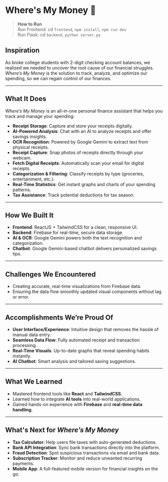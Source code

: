 # Where's My Money 💸

> **How to Run**  
> Run Frontend: cd `frontend`, `npm install`, `npm run dev`  
> Run Flask: cd `backend`, `python server.py` 

## Inspiration
As broke college students with 2-digit checking account balances, we realized we needed to uncover the root cause of our financial struggles. *Where’s My Money* is the solution to track, analyze, and optimize our spending, so we can regain control of our finances.

---

## What It Does

*Where’s My Money* is an all-in-one personal finance assistant that helps you track and manage your spending:

- **Receipt Storage**: Capture and store your receipts digitally.
- **AI-Powered Analysis**: Chat with an AI to analyze receipts and offer savings insights.
- **OCR Recognition**: Powered by Google Gemini to extract text from physical receipts.
- **Receipt Capture**: Snap photos of receipts directly through your webcam.
- **Fetch Digital Receipts**: Automatically scan your email for digital receipts.
- **Categorization & Filtering**: Classify receipts by type (groceries, entertainment, etc.).
- **Real-Time Statistics**: Get instant graphs and charts of your spending patterns.
- **Tax Assistance**: Track potential deductions for tax season.

---

## How We Built It

- **Frontend**: ReactJS + TailwindCSS for a clean, responsive UI.
- **Backend**: Firebase for real-time, secure data storage.
- **AI & OCR**: Google Gemini powers both the text recognition and categorization.
- **Chatbot**: Google Gemini-based chatbot delivers personalized savings tips.

---

## Challenges We Encountered

- Creating accurate, real-time visualizations from Firebase data.
- Ensuring the data flow smoothly updated visual components without lag or error.

---

## Accomplishments We’re Proud Of

- **User Interface/Experience**: Intuitive design that removes the hassle of manual data entry.
- **Seamless Data Flow**: Fully automated receipt and transaction processing.
- **Real-Time Visuals**: Up-to-date graphs that reveal spending habits instantly.
- **AI Chatbot**: Smart analysis and tailored saving suggestions.

---

## What We Learned

- Mastered frontend tools like **React** and **TailwindCSS**.
- Learned how to integrate **AI tools** into real-world applications.
- Gained hands-on experience with **Firebase** and **real-time data handling**.

---

## What's Next for *Where’s My Money*

- **Tax Calculator**: Help users file taxes with auto-generated deductions.
- **Bank API Integration**: Sync bank transactions directly into the platform.
- **Fraud Detection**: Spot suspicious transactions via email and bank data.
- **Subscription Tracker**: Monitor and reduce unwanted recurring payments.
- **Mobile App**: A full-featured mobile version for financial insights on the go.
